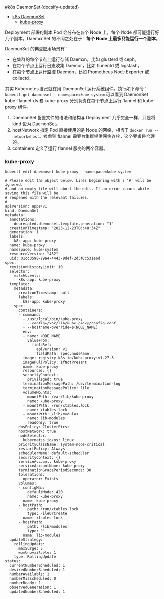 #k8s DaemonSet
{docsify-updated}

- [k8s DaemonSet](#k8s-daemonset)
	- [kube-proxy](#kube-proxy)

Deployment 部署的副本 Pod 会分布在各个 Node 上，每个 Node 都可能运行好几个副本。DaemonSet 的不同之处在于：**每个 Node 上最多只能运行一个副本**。

DaemonSet 的典型应用场景有：
+ 在集群的每个节点上运行存储 Daemon，比如 glusterd 或 ceph。
+ 在每个节点上运行日志收集 Daemon，比如 flunentd 或 logstash。
+ 在每个节点上运行监控 Daemon，比如 Prometheus Node Exporter 或 collectd。

其实 Kubernetes 自己就在用 DaemonSet 运行系统组件。执行如下命令：
`kubectl get daemonset --namespace=kube-system`
可以看到 DaemonSet kube-flannel-ds 和 kube-proxy 分别负责在每个节点上运行 flannel 和 kube-proxy 组件。 

1. DaemonSet 配置文件的语法和结构与 Deployment 几乎完全一样，只是将 kind 设为 DaemonSet。
2. hostNetwork 指定 Pod 直接使用的是 Node 的网络，相当于 `docker run --network=host`。考虑到 flannel 需要为集群提供网络连接，这个要求是合理的。
3. containers 定义了运行 flannel 服务的两个容器。


### kube-proxy
`kubectl edit daemonset kube-proxy --namespace=kube-system`

```
# Please edit the object below. Lines beginning with a '#' will be ignored,
# and an empty file will abort the edit. If an error occurs while saving this file will be
# reopened with the relevant failures.
#
apiVersion: apps/v1
kind: DaemonSet
metadata:
  annotations:
    deprecated.daemonset.template.generation: "1"
  creationTimestamp: "2023-12-23T06:48:34Z"
  generation: 1
  labels:
    k8s-app: kube-proxy
  name: kube-proxy
  namespace: kube-system
  resourceVersion: "432"
  uid: 01cc3598-29a4-4443-9def-2d5f0c531e6d
spec:
  revisionHistoryLimit: 10
  selector:
    matchLabels:
      k8s-app: kube-proxy
  template:
    metadata:
      creationTimestamp: null
      labels:
        k8s-app: kube-proxy
    spec:
      containers:
      - command:
        - /usr/local/bin/kube-proxy
        - --config=/var/lib/kube-proxy/config.conf
        - --hostname-override=$(NODE_NAME)
        env:
        - name: NODE_NAME
          valueFrom:
            fieldRef:
              apiVersion: v1
              fieldPath: spec.nodeName
        image: registry.k8s.io/kube-proxy:v1.27.3
        imagePullPolicy: IfNotPresent
        name: kube-proxy
        resources: {}
        securityContext:
          privileged: true
        terminationMessagePath: /dev/termination-log
        terminationMessagePolicy: File
        volumeMounts:
        - mountPath: /var/lib/kube-proxy
          name: kube-proxy
        - mountPath: /run/xtables.lock
          name: xtables-lock
        - mountPath: /lib/modules
          name: lib-modules
          readOnly: true
      dnsPolicy: ClusterFirst
      hostNetwork: true
      nodeSelector:
        kubernetes.io/os: linux
      priorityClassName: system-node-critical
      restartPolicy: Always
      schedulerName: default-scheduler
      securityContext: {}
      serviceAccount: kube-proxy
      serviceAccountName: kube-proxy
      terminationGracePeriodSeconds: 30
      tolerations:
      - operator: Exists
      volumes:
      - configMap:
          defaultMode: 420
          name: kube-proxy
        name: kube-proxy
      - hostPath:
          path: /run/xtables.lock
          type: FileOrCreate
        name: xtables-lock
      - hostPath:
          path: /lib/modules
          type: ""
        name: lib-modules
  updateStrategy:
    rollingUpdate:
      maxSurge: 0
      maxUnavailable: 1
    type: RollingUpdate
status:
  currentNumberScheduled: 1
  desiredNumberScheduled: 1
  numberAvailable: 1
  numberMisscheduled: 0
  numberReady: 1
  observedGeneration: 1
  updatedNumberScheduled: 1
```